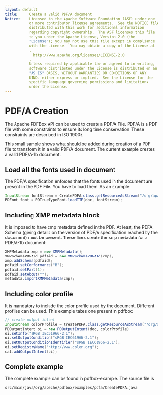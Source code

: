 ```yaml
---
layout: default
title:     Create a valid PDF/A document
Notice:    Licensed to the Apache Software Foundation (ASF) under one
           or more contributor license agreements.  See the NOTICE file
           distributed with this work for additional information
           regarding copyright ownership.  The ASF licenses this file
           to you under the Apache License, Version 2.0 (the
           "License"); you may not use this file except in compliance
           with the License.  You may obtain a copy of the License at
           .
             http://www.apache.org/licenses/LICENSE-2.0
           .
           Unless required by applicable law or agreed to in writing,
           software distributed under the License is distributed on an
           "AS IS" BASIS, WITHOUT WARRANTIES OR CONDITIONS OF ANY
           KIND, either express or implied.  See the License for the
           specific language governing permissions and limitations
           under the License.
---
```


# PDF/A Creation

The Apache PDFBox API can be used to create a PDF/A File. PDF/A is a PDF file with some constraints to ensure its 
long time conservation. These constraints are described in ISO 19005.

This small sample shows what should be added during creation of a PDF file to transform it in a valid PDF/A 
document. The current example creates a valid PDF/A-1b document.

## Load all the fonts used in document

The PDF/A specification enforces that the fonts used in the document are present in the PDF File. You
have to load them. As an example:

~~~java
InputStream fontStream = CreatePDFA.class.getResourceAsStream("/org/apache/pdfbox/resources/ttf/ArialMT.ttf");
PDFont font = PDTrueTypeFont.loadTTF(doc, fontStream);
~~~
## Including XMP metadata block

It is imposed to have xmp metadata defined in the PDF. At least, the PDFA Schema (giving details on the version
of PDF/A specification reached by the document) must be present. These lines create the xmp metadata for a
PDF/A-1b document:

~~~java
XMPMetadata xmp = new XMPMetadata();
XMPSchemaPDFAId pdfaid = new XMPSchemaPDFAId(xmp);
xmp.addSchema(pdfaid);
pdfaid.setConformance("B");
pdfaid.setPart(1);
pdfaid.setAbout("");
metadata.importXMPMetadata(xmp);
~~~

## Including color profile

It is mandatory to include the color profile used by the document. Different profiles can be used. This 
example takes one present in pdfbox:

~~~java
// create output intent
InputStream colorProfile = CreatePDFA.class.getResourceAsStream("/org/apache/pdfbox/resources/pdfa/sRGB Color Space Profile.icm");
PDOutputIntent oi = new PDOutputIntent(doc, colorProfile); 
oi.setInfo("sRGB IEC61966-2.1"); 
oi.setOutputCondition("sRGB IEC61966-2.1"); 
oi.setOutputConditionIdentifier("sRGB IEC61966-2.1"); 
oi.setRegistryName("http://www.color.org"); 
cat.addOutputIntent(oi);
~~~~

## Complete example

The complete example can be found in pdfbox-example. The source file is

	src/main/java/org/apache/pdfbox/examples/pdfa/CreatePDFA.java


